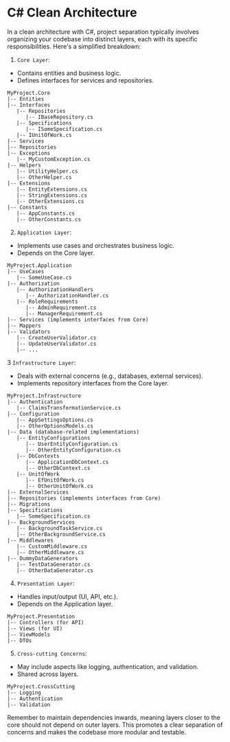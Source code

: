 # C# Clean Architecture

In a clean architecture with C#, project separation typically involves organizing your codebase into distinct layers, each with its specific responsibilities. Here's a simplified breakdown:

1. ```Core Layer```:
* Contains entities and business logic.
* Defines interfaces for services and repositories.

```plaintext
MyProject.Core
|-- Entities
|-- Interfaces
   |-- Repositories
      |-- IBaseRepository.cs
   |-- Specifications
      |-- ISomeSpecification.cs
   |-- IUnitOfWork.cs
|-- Services
|-- Repositories
|-- Exceptions
   |-- MyCustomException.cs
|-- Helpers
   |-- UtilityHelper.cs
   |-- OtherHelper.cs
|-- Extensions
   |-- EntityExtensions.cs
   |-- StringExtensions.cs
   |-- OtherExtensions.cs
|-- Constants
   |-- AppConstants.cs
   |-- OtherConstants.cs
```

2. ```Application Layer```:
* Implements use cases and orchestrates business logic.
* Depends on the Core layer.

```plaintext
MyProject.Application
|-- UseCases
   |-- SomeUseCase.cs
|-- Authorization
   |-- AuthorizationHandlers
      |-- AuthorizationHandler.cs
   |-- RoleRequirements
      |-- AdminRequirement.cs
      |-- ManagerRequirement.cs
|-- Services (implements interfaces from Core)
|-- Mappers
|-- Validators
   |-- CreateUserValidator.cs
   |-- UpdateUserValidator.cs
   |-- ...
```

3 ```Infrastructure Layer```:
* Deals with external concerns (e.g., databases, external services).
* Implements repository interfaces from the Core layer.

```plaintext
MyProject.Infrastructure
|-- Authentication
   |-- ClaimsTransformationService.cs
|-- Configuration
   |-- AppSettingsOptions.cs
   |-- OtherOptionsModels.cs
|-- Data (database-related implementations)
   |-- EntityConfigurations
      |-- UserEntityConfiguration.cs
      |-- OtherEntityConfiguration.cs
   |-- DbContexts
      |-- ApplicationDbContext.cs
      |-- OtherDbContext.cs
   |-- UnitOfWork
      |-- EfUnitOfWork.cs
      |-- OtherUnitOfWork.cs
|-- ExternalServices
|-- Repositories (implements interfaces from Core)
|-- Migrations
|-- Specifications
   |-- SomeSpecification.cs
|-- BackgroundServices
   |-- BackgroundTaskService.cs
   |-- OtherBackgroundService.cs
|-- Middlewares
   |-- CustomMiddleware.cs
   |-- OtherMiddleware.cs
|-- DummyDataGenerators
   |-- TestDataGenerator.cs
   |-- OtherDataGenerator.cs
```

4. ```Presentation Layer```:
* Handles input/output (UI, API, etc.).
* Depends on the Application layer.

```plaintext
MyProject.Presentation
|-- Controllers (for API)
|-- Views (for UI)
|-- ViewModels
|-- DTOs
```

5. ```Cross-cutting Concerns```:
* May include aspects like logging, authentication, and validation.
* Shared across layers.

```plaintext
MyProject.CrossCutting
|-- Logging
|-- Authentication
|-- Validation
```

Remember to maintain dependencies inwards, meaning layers closer to the core should not depend on outer layers. This promotes a clear separation of concerns and makes the codebase more modular and testable.
